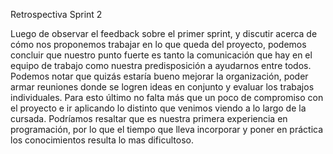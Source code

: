 Retrospectiva Sprint 2

Luego de observar el feedback sobre el primer sprint, y discutir acerca de cómo nos proponemos trabajar en lo que queda del proyecto, podemos concluir que nuestro punto fuerte es tanto la comunicación que hay en el equipo de trabajo como nuestra predisposición a ayudarnos entre todos. Podemos notar que quizás estaría bueno mejorar la organización, poder armar reuniones donde se logren ideas en conjunto y evaluar los trabajos individuales. Para esto último no falta más que un poco de compromiso con el proyecto e ir aplicando lo distinto que venimos viendo a lo largo de la cursada. 
Podríamos resaltar que es nuestra primera experiencia en programación, por lo que el tiempo que lleva incorporar y poner en práctica los conocimientos resulta lo mas dificultoso.

